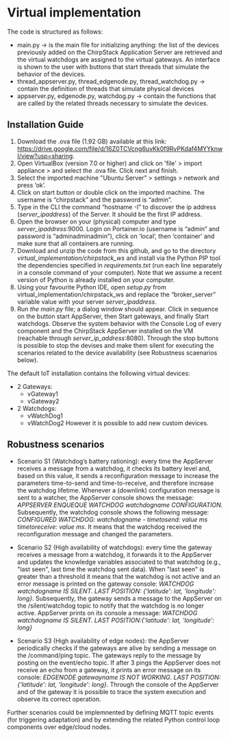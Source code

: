 # Virtual implementation
 
The code is structured as follows:
* main.py → is the main file for initializing anything: the list of the devices previously added on the ChirpStack Application Server are retrieved and the virtual watchdogs are assigned to the virtual gateways. An interface is shown to the user with buttons that start threads that simulate the behavior of the devices.
* thread_appserver.py, thread_edgenode.py, thread_watchdog.py → contain the definition of threads that simulate physical devices
* appserver.py, edgenode.py, watchdog.py → contain the functions that are called by the related threads necessary to simulate the devices.

## Installation Guide
1. Download the .ova file (1.92 GB) available at this link: https://drive.google.com/file/d/16Z0TCVcng6uvKk0f9RyPKdaf4MYYknwI/view?usp=sharing.
2. Open VirtualBox (version 7.0 or higher) and click on 'file' > import appliance > and select the .ova file. Click next and finish.
3. Select the imported machine "Ubuntu Server" > settings > network and press ‘ok’.
4. Click on start button or double click on the imported machine. The username is “chirpstack” and the password is “admin”. 
5. Type in the CLI the command “hostname -I” to discover the ip address (*server_ipaddress*) of the Server. It should be the first IP address.
6. Open the browser on your (physical) computer and type *server_ipaddress*:9000. Login on Portainer.io (username is “admin” and password is “adminadminadmin”), click on ‘local’, then ‘container’ and make sure that all containers are running.
7. Download and unzip the code from this github, and go to the directory *virtual_implementation/chirpstack_ws* and install via the Python PIP tool the dependencies specified in *requirements.txt* (run each line separately in a console command of your computer). Note that we assume a recent version of Python is already installed on your computer.
8. Using your favourite Python IDE, open *setup.py* from virtual_implementation/chirpstack_ws and replace the “broker_server” variable value with your server *server_ipaddress*.
9. Run *the main.py* file; a dialog window should appear. Click in sequence on the button start AppServer, then Start gateways, and finally Start watchdogs. Observe the system behavior with the Console Log of every component and the ChirpStack AppServer installed on the VM (reachable through *server_ip_address*:8080). Through the stop buttons is possible to stop the devises and make them silent for executing the scenarios related to the device availability (see Robustness scaenarios below).
 
The default IoT installation contains the following virtual devices:
* 2 Gateways:
    * vGateway1
    * vGateway2
* 2 Watchdogs:
    * vWatchDog1	
    * vWatchDog2
However it is possible to add new custom devices.


## Robustness scenarios
* Scenario S1 (Watchdog’s battery rationing): every time the AppServer receives a message from a watchdog, it checks its battery level and, based on this value, it sends a reconfiguration message to increase the parameters time-to-send and time-to-receive, and therefore increase the watchdog lifetime. Whenever a (downlink) configuration message is sent to a watcher, the AppServer console shows the message: *APPSERVER ENQUEQUE WATCHDOG watchdogname CONFIGURATION*. Subsequently, the watchdog console shows the following message: *CONFIGURED WATCHDOG: watchdogname - timetosend: value ms timetoreceive: value ms*. It means that the watchdog received the reconfiguration message and changed the parameters.

* Scenario S2 (High availability of watchdogs): every time the gateway receives a message from a watchdog, it forwards it to the AppServer and updates the knowledge variables associated to that watchdog (e.g., "last seen", last time the watchdog sent data). When "last seen" is greater than a threshold it means that the watchdog is not active and an error message is printed on the gateway console: *WATCHDOG watchdogname IS SILENT. LAST POSITION: {'latitude': lat, 'longitude': long}*. Subsequently, the gateway sends a message to the AppServer on the /silent/watchdog topic to notify that the watchdog is no longer active. AppServer prints on its console a message: *WATCHDOG watchdogname IS SILENT. LAST POSITION:{'latitude': lat, 'longitude': long}*

* Scenario S3 (High availability of edge nodes): the AppServer periodically checks if the gateways are alive by sending a message on the /command/ping topic. The gateways reply to the message by posting on the event/echo topic. If after 3 pings the AppServer does not receive an echo from a gateway, it prints an error message on its console: *EDGENODE gatewayname IS NOT WORKING. LAST POSITION: {'latitude': lat, 'longitude': long}*. Through the console of the AppServer and of the gateway it is possible to trace the system execution and observe its correct operation.

Further scenarios could be implemnented by defining MQTT topic events (for triggering adaptation) and by extending the related Python control loop components over edge/cloud nodes.


